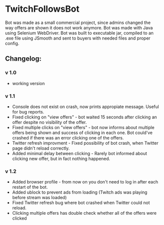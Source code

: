 # TwitchFollowsBot
Bot  was made as a small commercial project, since admins changed the way offers are shown it does not work anymore. 
Bot was made with Java using Selenium WebDriver.
Bot was built to executable jar, compiled to an .exe file using JSmooth and sent to buyers with needed files and proper config.

## Changelog:


### v 1.0
- working version

### v 1.1

- Console does not exist on crash, now prints appropiate message. Useful for bug reports.
- Fixed clicking on "view offers" - bot waited 15 seconds after clicking an offer despite no visibility of the offer.
- Fixed multiple clicks on "view offers" - bot now informs about multiple offers being shown and success of clicking in each one. Bot could've crashed if there was an error clicking one of the offers.
- Twitter refresh improvment - Fixed possibility of bot crash, when Twitter page didn't reload correctly. 
- Added minimal delay between clicking - Rarely bot informed about clicking new offer, but in fact nothing happened.

### v 1.2

- Added browser profile - from now on you don't need to log in after each restart of the bot.
- Added ublock to prevent ads from loading (Twitch ads was playing before stream was loaded)
- Fixed Twitter refresh bug where bot crashed when Twitter could not reload.
- Clicking multiple offers has double check whether all of the offers were clicked
